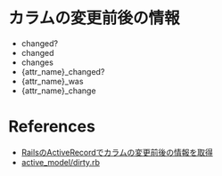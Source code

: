 カラムの変更前後の情報
=====================

+ changed?
+ changed
+ changes
+ {attr_name}_changed?
+ {attr_name}_was
+ {attr_name}_change

# References

+ [RailsのActiveRecordでカラムの変更前後の情報を取得](http://qiita.com/ysKey2/items/7e429e478069b61b53bd)
+ [active_model/dirty.rb](https://github.com/rails/rails/blob/master/activemodel/lib/active_model/dirty.rb)